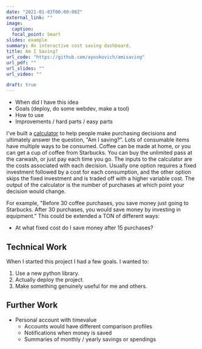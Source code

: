 ```yaml
---
date: "2021-01-03T00:00:00Z"
external_link: ""
image:
  caption: 
  focal_point: Smart
slides: example
summary: An interactive cost saving dashboard.
title: Am I Saving?
url_code: "https://github.com/ayoskovich/amisaving"
url_pdf: ""
url_slides: ""
url_video: ""

draft: true
---
```


- When did I have this idea
- Goals (deploy, do some webdev, make a tool)
- How to use 
- Improvements / hard parts / easy parts

I've built a [calculator](http://www.amisaving.com) to help people make purchasing decisions and ultimately answer the question, "Am I saving?". Lots of consumable items have multiple ways to be consumed. Coffee can be made at home, or you can get a cup of coffee from Starbucks. You can buy the unlimited pass at the carwash, or just pay each time you go. The inputs to the calculator are the costs associated with each decision. Usually one option requires a fixed investment followed by a cost for each consumption, and the other option skips the fixed investment and is traded off with a higher variable cost. The output of the calculator is the number of purchases at which point your decision would change. 

For example, "Before 30 coffee purchases, you save money just going to Starbucks. After 30 purchases, you would save money by investing in equipment." This could be extended a TON of different ways:

- At what fixed cost do I save money after 15 purchases?

## Technical Work

When I started this project I had a few goals. I wanted to:

1. Use a new python library.
2. Actually deploy the project.
3. Make something genuinely useful for me and others.


## Further Work
- Personal account with timevalue
  - Accounts would have different comparison profiles
  - Notifications when money is saved
  - Summaries of monthly / yearly savings or spendings
